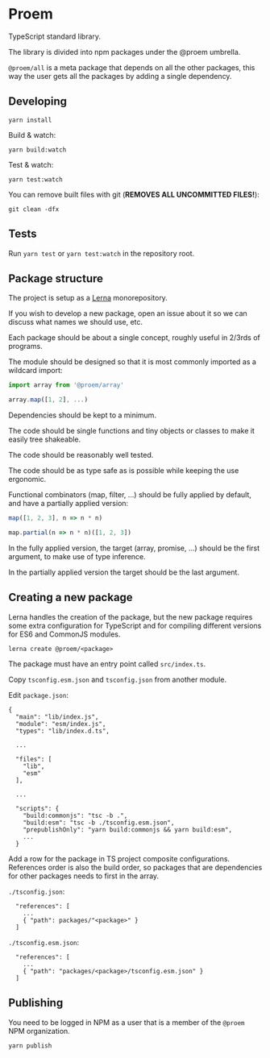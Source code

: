 # Proem

TypeScript standard library.

The library is divided into npm packages under the @proem umbrella.

`@proem/all` is a meta package that depends on all the other packages,
this way the user gets all the packages by adding a single dependency.

## Developing

```
yarn install
```

Build & watch:

```
yarn build:watch
```

Test & watch:

```
yarn test:watch
```

You can remove built files with git (**REMOVES ALL UNCOMMITTED FILES!**):

```
git clean -dfx
```

## Tests

Run `yarn test` or `yarn test:watch` in the repository root.

## Package structure

The project is setup as a [Lerna](https://lernajs.io/) monorepository.

If you wish to develop a new package, open an issue about it so we can discuss what names
we should use, etc.

Each package should be about a single concept, roughly useful in 2/3rds of programs.

The module should be designed so that it is most commonly imported as a wildcard import:

```ts
import array from '@proem/array'

array.map([1, 2], ...)
```

Dependencies should be kept to a minimum.

The code should be single functions and tiny objects or classes to make it easily tree shakeable.

The code should be reasonably well tested.

The code should be as type safe as is possible while keeping the use ergonomic.

Functional combinators (map, filter, ...) should be fully applied by default, and have a partially applied version:

```ts
map([1, 2, 3], n => n * n)

map.partial(n => n * n)([1, 2, 3])
```

In the fully applied version, the target (array, promise, ...) should be the first argument, to make use of type inference.

In the partially applied version the target should be the last argument.

## Creating a new package

Lerna handles the creation of the package, but the new package requires some extra configuration
for TypeScript and for compiling different versions for ES6 and CommonJS modules.

```
lerna create @proem/<package>
```

The package must have an entry point called `src/index.ts`.

Copy `tsconfig.esm.json` and `tsconfig.json` from another module.

Edit `package.json`:

```
{
  "main": "lib/index.js",
  "module": "esm/index.js",
  "types": "lib/index.d.ts",

  ...

  "files": [
    "lib",
    "esm"
  ],

  ...

  "scripts": {
    "build:commonjs": "tsc -b .",
    "build:esm": "tsc -b ./tsconfig.esm.json",
    "prepublishOnly": "yarn build:commonjs && yarn build:esm",
    ...
  }
```

Add a row for the package in TS project composite configurations. References order is also the build order,
so packages that are dependencies for other packages needs to first in the array.

`./tsconfig.json`:

```
  "references": [
    ...
    { "path": packages/"<package>" }
  ]
```

`./tsconfig.esm.json`:

```
  "references": [
    ...
    { "path": "packages/<package>/tsconfig.esm.json" }
  ]
```

## Publishing

You need to be logged in NPM as a user that is a member of the `@proem` NPM organization.

```
yarn publish
```
